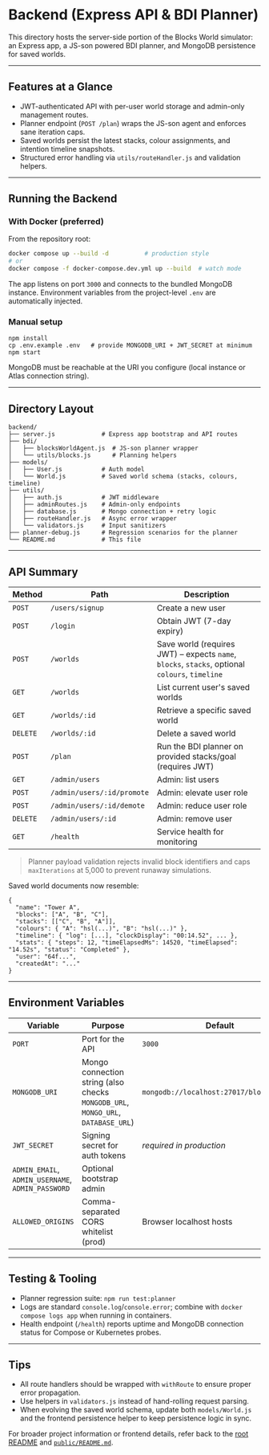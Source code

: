 # Backend (Express API & BDI Planner)

This directory hosts the server-side portion of the Blocks World simulator: an Express app, a JS-son powered BDI planner, and MongoDB persistence for saved worlds.

---

## Features at a Glance

- JWT-authenticated API with per-user world storage and admin-only management routes.
- Planner endpoint (`POST /plan`) wraps the JS-son agent and enforces sane iteration caps.
- Saved worlds persist the latest stacks, colour assignments, and intention timeline snapshots.
- Structured error handling via `utils/routeHandler.js` and validation helpers.

---

## Running the Backend

### With Docker (preferred)

From the repository root:

```bash
docker compose up --build -d          # production style
# or
docker compose -f docker-compose.dev.yml up --build  # watch mode
```

The app listens on port `3000` and connects to the bundled MongoDB instance. Environment variables from the project-level `.env` are automatically injected.

### Manual setup

```
npm install
cp .env.example .env   # provide MONGODB_URI + JWT_SECRET at minimum
npm start
```

MongoDB must be reachable at the URI you configure (local instance or Atlas connection string).

---

## Directory Layout

```
backend/
├── server.js             # Express app bootstrap and API routes
├── bdi/
│   ├── blocksWorldAgent.js  # JS-son planner wrapper
│   └── utils/blocks.js      # Planning helpers
├── models/
│   ├── User.js           # Auth model
│   └── World.js          # Saved world schema (stacks, colours, timeline)
├── utils/
│   ├── auth.js           # JWT middleware
│   ├── adminRoutes.js    # Admin-only endpoints
│   ├── database.js       # Mongo connection + retry logic
│   ├── routeHandler.js   # Async error wrapper
│   └── validators.js     # Input sanitizers
├── planner-debug.js      # Regression scenarios for the planner
└── README.md             # This file
```

---

## API Summary

| Method | Path | Description |
|--------|------|-------------|
| `POST` | `/users/signup` | Create a new user |
| `POST` | `/login` | Obtain JWT (7-day expiry) |
| `POST` | `/worlds` | Save world (requires JWT) – expects `name`, `blocks`, `stacks`, optional `colours`, `timeline` |
| `GET`  | `/worlds` | List current user's saved worlds |
| `GET`  | `/worlds/:id` | Retrieve a specific saved world |
| `DELETE` | `/worlds/:id` | Delete a saved world |
| `POST` | `/plan` | Run the BDI planner on provided stacks/goal (requires JWT) |
| `GET`  | `/admin/users` | Admin: list users |
| `POST` | `/admin/users/:id/promote` | Admin: elevate user role |
| `POST` | `/admin/users/:id/demote` | Admin: reduce user role |
| `DELETE` | `/admin/users/:id` | Admin: remove user |
| `GET` | `/health` | Service health for monitoring |

> Planner payload validation rejects invalid block identifiers and caps `maxIterations` at 5,000 to prevent runaway simulations.

Saved world documents now resemble:

```jsonc
{
  "name": "Tower A",
  "blocks": ["A", "B", "C"],
  "stacks": [["C", "B", "A"]],
  "colours": { "A": "hsl(...)", "B": "hsl(...)" },
  "timeline": { "log": [...], "clockDisplay": "00:14.52", ... },
  "stats": { "steps": 12, "timeElapsedMs": 14520, "timeElapsed": "14.52s", "status": "Completed" },
  "user": "64f...",
  "createdAt": "..."
}
```

---

## Environment Variables

| Variable | Purpose | Default |
|----------|---------|---------|
| `PORT` | Port for the API | `3000` |
| `MONGODB_URI` | Mongo connection string (also checks `MONGODB_URL`, `MONGO_URL`, `DATABASE_URL`) | `mongodb://localhost:27017/blocks_world` |
| `JWT_SECRET` | Signing secret for auth tokens | _required in production_ |
| `ADMIN_EMAIL`, `ADMIN_USERNAME`, `ADMIN_PASSWORD` | Optional bootstrap admin |
| `ALLOWED_ORIGINS` | Comma-separated CORS whitelist (prod) | Browser localhost hosts |

---

## Testing & Tooling

- Planner regression suite: `npm run test:planner`
- Logs are standard `console.log`/`console.error`; combine with `docker compose logs app` when running in containers.
- Health endpoint (`/health`) reports uptime and MongoDB connection status for Compose or Kubernetes probes.

---

## Tips

- All route handlers should be wrapped with `withRoute` to ensure proper error propagation.
- Use helpers in `validators.js` instead of hand-rolling request parsing.
- When evolving the saved world schema, update both `models/World.js` and the frontend persistence helper to keep persistence logic in sync.

For broader project information or frontend details, refer back to the [root README](../README.md) and [`public/README.md`](../public/README.md).









